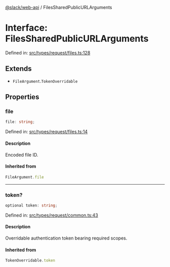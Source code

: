 [@slack/web-api](../index.md) / FilesSharedPublicURLArguments

# Interface: FilesSharedPublicURLArguments

Defined in: [src/types/request/files.ts:128](https://github.com/slackapi/node-slack-sdk/blob/main/packages/web-api/src/types/request/files.ts#L128)

## Extends

- `FileArgument`.`TokenOverridable`

## Properties

### file

```ts
file: string;
```

Defined in: [src/types/request/files.ts:14](https://github.com/slackapi/node-slack-sdk/blob/main/packages/web-api/src/types/request/files.ts#L14)

#### Description

Encoded file ID.

#### Inherited from

```ts
FileArgument.file
```

***

### token?

```ts
optional token: string;
```

Defined in: [src/types/request/common.ts:43](https://github.com/slackapi/node-slack-sdk/blob/main/packages/web-api/src/types/request/common.ts#L43)

#### Description

Overridable authentication token bearing required scopes.

#### Inherited from

```ts
TokenOverridable.token
```
